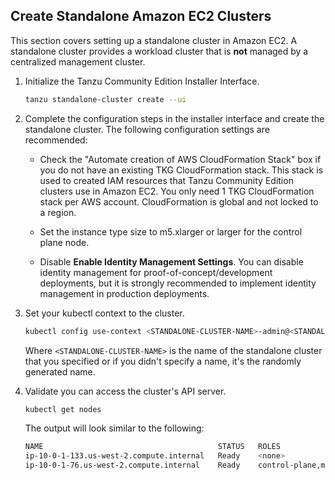 ## Create Standalone Amazon EC2 Clusters

This section covers setting up a standalone cluster in Amazon EC2. A standalone cluster provides a workload cluster that is **not** managed by a centralized management cluster.

1. Initialize the Tanzu Community Edition Installer Interface.

    ```sh
    tanzu standalone-cluster create --ui
    ```

1. Complete the configuration steps in the installer interface and create the standalone cluster. The following configuration settings are recommended:


   * Check the "Automate creation of AWS CloudFormation Stack" box if you do not have an existing TKG CloudFormation stack. This stack is used to created IAM resources that Tanzu Community Edition clusters use in Amazon EC2.
     You only need 1 TKG CloudFormation stack per AWS account. CloudFormation is global and not locked to a region.

   * Set the instance type size to m5.xlarger or larger for the control plane node.

   * Disable **Enable Identity Management Settings**. You can disable identity management for proof-of-concept/development deployments, but it is strongly recommended to implement identity management in production deployments.

1. Set your kubectl context to the cluster.

    ```sh
    kubectl config use-context <STANDALONE-CLUSTER-NAME>-admin@<STANDALONE-CLUSTER-NAME>
    ```
    Where `<STANDALONE-CLUSTER-NAME>` is the name of the standalone cluster that you specified or if you didn't specify a name, it's the randomly generated name.
1. Validate you can access the cluster's API server.

    ```sh
    kubectl get nodes
    ```

    The output will look similar to the following:

    ```sh
    NAME                                       STATUS   ROLES                  AGE    VERSION
    ip-10-0-1-133.us-west-2.compute.internal   Ready    <none>                 123m   v1.20.1+vmware.2
    ip-10-0-1-76.us-west-2.compute.internal    Ready    control-plane,master   125m   v1.20.1+vmware.2
    ```
